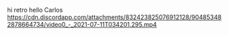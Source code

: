 hi retro
hello Carlos
https://cdn.discordapp.com/attachments/832423825076912128/904853482878664734/video0_-_2021-07-11T034201.295.mp4
